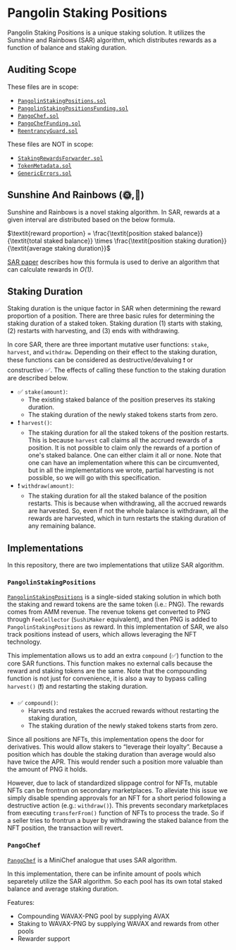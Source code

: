 # Pangolin Staking Positions

Pangolin Staking Positions is a unique staking solution. It utilizes the Sunshine and Rainbows
(SAR) algorithm, which distributes rewards as a function of balance and staking duration.

## Auditing Scope

These files are in scope:

* [`PangolinStakingPositions.sol`](./PangolinStakingPositions.sol)
* [`PangolinStakingPositionsFunding.sol`](./PangolinStakingPositionsFunding.sol)
* [`PangoChef.sol`](./PangoChef.sol)
* [`PangoChefFunding.sol`](./PangoChefFunding.sol)
* [`ReentrancyGuard.sol`](./ReentrancyGuard.sol)

These files are NOT in scope:

* [`StakingRewardsForwarder.sol`](./StakingRewardsForwarder.sol)
* [`TokenMetadata.sol`](./TokenMetadata.sol)
* [`GenericErrors.sol`](./GenericErrors.sol)

## Sunshine And Rainbows (🌞,🌈)

Sunshine and Rainbows is a novel staking algorithm. In SAR, rewards at a given interval are
distributed based on the below formula.

$\textit{reward proportion} = \frac{\textit{position staked balance}}{\textit{total staked balance}} \times \frac{\textit{position staking duration}}{\textit{average staking duration}}$

[SAR paper](./SunshineAndRainbows.pdf) describes how this formula is used to derive an algorithm
that can calculate rewards in *O(1)*.

## Staking Duration

Staking duration is the unique factor in SAR when determining the reward proportion of a position.
There are three basic rules for determining the staking duration of a staked token. Staking
duration (1) starts with staking, (2) restarts with harvesting, and (3) ends with withdrawing.

In core SAR, there are three important mutative user functions: `stake`, `harvest`,
 and `withdraw`. Depending on their effect to the staking duration, these functions can be
considered as destructive/devaluing ❗ or constructive ✅. The effects of calling these
function to the staking duration are described below.

* ✅ `stake(amount)`:
	* The existing staked balance of the position preserves its staking duration.
	* The staking duration of the newly staked tokens starts from zero.
* ❗ `harvest()`:
	* The staking duration for all the staked tokens of the position restarts.
  This is because `harvest` call claims all the accrued rewards of a position. It is not possible
  to claim only the rewards of a portion of one's staked balance. One can either claim it all
  or none. Note that one can have an implementation where this can be circumvented, but in all
  the implementations we wrote, partial harvesting is not possible, so we will go with this
  specification.
* ❗ `withdraw(amount)`:
	* The staking duration for all the staked balance of the position restarts.
  This is because when withdrawing, all the accrued rewards are harvested. So, even if not the
  whole balance is withdrawn, all the rewards are harvested, which in turn restarts the staking
  duration of any remaining balance.

## Implementations

In this repository, there are two implementations that utilize SAR algorithm.

### `PangolinStakingPositions`

[`PangolinStakingPositions`](./PangolinStakingPositions.sol) is a single-sided staking solution in
which both the staking and reward tokens are the same token (i.e.: PNG). The rewards comes from AMM
revenue. The revenue tokens get converted to PNG through `FeeCollector` (`SushiMaker` equivalent),
and then PNG is added to `PangolinStakingPositions` as reward. In this implementation of SAR, we also
track positions instead of users, which allows leveraging the NFT technology.

This implementation allows us to add an extra `compound` (✅) function to the core SAR functions. This
function makes no external calls because the reward and staking tokens are the same. Note that the
compounding function is not just for convenience, it is also a way to bypass calling `harvest()` (❗)
and restarting the staking duration.

* ✅ `compound()`:
	* Harvests and restakes the accrued rewards without restarting the staking duration,
	* The staking duration of the newly staked tokens starts from zero.

Since all positions are NFTs, this implementation opens the door for derivatives. This would allow
stakers to “leverage their loyalty”. Because a position which has double the staking duration than
average would also have twice the APR. This would render such a position more valuable than the
amount of PNG it holds.

However, due to lack of standardized slippage control for NFTs, mutable NFTs can be frontrun on
secondary marketplaces. To alleviate this issue we simply disable spending approvals for an NFT
for a short period following a destructive action (e.g.: `withdraw()`). This prevents secondary
marketplaces from executing `transferFrom()` function of NFTs to process the trade. So if a seller
tries to frontrun a buyer by withdrawing the staked balance from the NFT position, the transaction
will revert.

### `PangoChef`

[`PangoChef`](./PangoChef.sol) is a MiniChef analogue that uses SAR algorithm.

In this implementation, there can be infinite amount of pools which separetely utilize the SAR algorithm.
So each pool has its own total staked balance and average staking duration.

Features:
* Compounding WAVAX-PNG pool by supplying AVAX
* Staking to WAVAX-PNG by supplying WAVAX and rewards from other pools
* Rewarder support
